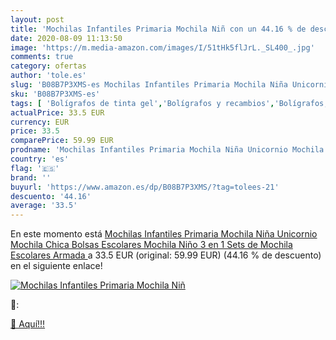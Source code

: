 ```yaml
---
layout: post
title: 'Mochilas Infantiles Primaria Mochila Niñ con un 44.16 % de descuento'
date: 2020-08-09 11:13:50
image: 'https://m.media-amazon.com/images/I/51tHk5flJrL._SL400_.jpg'
comments: true
category: ofertas
author: 'tole.es'
slug: 'B08B7P3XMS-es Mochilas Infantiles Primaria Mochila Niña Unicornio...'
sku: 'B08B7P3XMS-es'
tags: [ 'Bolígrafos de tinta gel','Bolígrafos y recambios','Bolígrafos, lápices y útiles de escritura','Oficina y papelería','Recambios para bolígrafos y plumas','mochila', ]
actualPrice: 33.5 EUR
currency: EUR
price: 33.5
comparePrice: 59.99 EUR
prodname: 'Mochilas Infantiles Primaria Mochila Niña Unicornio Mochila Chica Bolsas Escolares Mochila Niño 3 en 1 Sets de Mochila Escolares Armada '
country: 'es'
flag: '🇪🇸'
brand: ''
buyurl: 'https://www.amazon.es/dp/B08B7P3XMS/?tag=tolees-21'
descuento: '44.16'
average: '33.5'
---
```


En este momento está [Mochilas Infantiles Primaria Mochila Niña Unicornio Mochila Chica Bolsas Escolares Mochila Niño 3 en 1 Sets de Mochila Escolares Armada ](https://www.amazon.es/dp/B08B7P3XMS/?tag=tolees-21) a 33.5 EUR (original: 59.99 EUR) (44.16 %  de descuento) en el siguiente enlace!

[![Mochilas Infantiles Primaria Mochila Niñ](https://m.media-amazon.com/images/I/51tHk5flJrL._SL400_.jpg)](https://www.amazon.es/dp/B08B7P3XMS/?tag=tolees-21)

🔎:


[🛒 Aquí!!!](https://www.amazon.es/dp/B08B7P3XMS/?tag=tolees-21)
